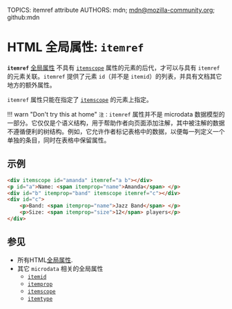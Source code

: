 TOPICS: itemref attribute
AUTHORS: mdn; mdn@mozilla-community.org; github:mdn

# HTML 全局属性: `itemref`

**`itemref`** [全局属性](/zh-hans/webfrontend/HTML_Global_Attributes) 不具有 [`itemscope`](/zh-hans/webfrontend/itemscope_attribute)
属性的元素的后代，才可以与具有 `itemref` 的元素关联。`itemref` 提供了元素 `id`（并不是 `itemid`）的列表，并具有文档其它地方的额外属性。

`itemref` 属性只能在指定了 [`itemscope`](/zh-hans/webfrontend/itemscope_attribute) 的元素上指定。

!!! warn "Don't try this at home"
    `注：itemref` 属性并不是 microdata 数据模型的一部分。它仅仅是个语义结构，用于帮助作者向页面添加注解，其中被注解的数据不遵循便利的树结构。例如，它允许作者标记表格中的数据，以便每一列定义一个单独的条目，同时在表格中保留属性。

## 示例

```html
<div itemscope id="amanda" itemref="a b"></div>
<p id="a">Name: <span itemprop="name">Amanda</span> </p>
<div id="b" itemprop="band" itemscope itemref="c"></div>
<div id="c">
    <p>Band: <span itemprop="name">Jazz Band</span> </p>
    <p>Size: <span itemprop="size">12</span> players</p>
</div>
```

## 参见

- 所有HTML[全局属性](/zh-hans/webfrontend/HTML_Global_Attributes).
- 其它 `microdata` 相关的全局属性
  - [`itemid`](/zh-hans/webfrontend/itemid_attribute)
  - [`itemprop`](/zh-hans/webfrontend/itemprop_attribute)
  - [`itemscope`](/zh-hans/webfrontend/itemscope_attribute)
  - [`itemtype`](/zh-hans/webfrontend/itemtype_attribute)
